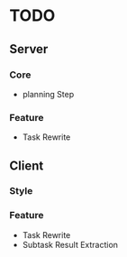 # TODO

## Server

### Core
* planning Step

### Feature
* Task Rewrite


## Client

### Style

### Feature
* Task Rewrite
* Subtask Result Extraction